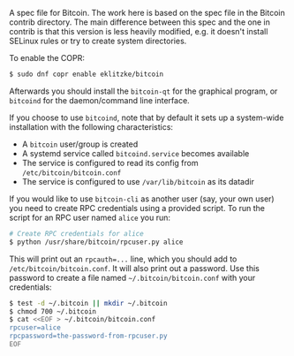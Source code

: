 A spec file for Bitcoin. The work here is based on the spec file in the Bitcoin
contrib directory. The main difference between this spec and the one in contrib
is that this version is less heavily modified, e.g. it doesn't install SELinux
rules or try to create system directories.

To enable the COPR:

```bash
$ sudo dnf copr enable eklitzke/bitcoin
```

Afterwards you should install the `bitcoin-qt` for the graphical program, or
`bitcoind` for the daemon/command line interface.

If you choose to use `bitcoind`, note that by default it sets up a system-wide
installation with the following characteristics:

 * A `bitcoin` user/group is created
 * A systemd service called `bitcoind.service` becomes available
 * The service is configured to read its config from `/etc/bitcoin/bitcoin.conf`
 * The service is configured to use `/var/lib/bitcoin` as its datadir

If you would like to use `bitcoin-cli` as another user (say, your own user) you
need to create RPC credentials using a provided script. To run the script for an
RPC user named `alice` you run:

```bash
# Create RPC credentials for alice
$ python /usr/share/bitcoin/rpcuser.py alice
```

This will print out an `rpcauth=...` line, which you should add to
`/etc/bitcoin/bitcoin.conf`. It will also print out a password. Use this
password to create a file named `~/.bitcoin/bitcoin.conf` with your credentials:

```bash
$ test -d ~/.bitcoin || mkdir ~/.bitcoin
$ chmod 700 ~/.bitcoin
$ cat <<EOF > ~/.bitcoin/bitcoin.conf
rpcuser=alice
rpcpassword=the-password-from-rpcuser.py
EOF
```
